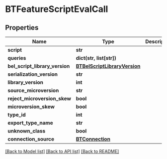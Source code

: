 # BTFeatureScriptEvalCall

## Properties
Name | Type | Description | Notes
------------ | ------------- | ------------- | -------------
**script** | **str** |  | [optional] 
**queries** | **dict(str, list[str])** |  | [optional] 
**bel_script_library_version** | [**BTBelScriptLibraryVersion**](BTBelScriptLibraryVersion.md) |  | [optional] 
**serialization_version** | **str** |  | [optional] 
**library_version** | **int** |  | [optional] 
**source_microversion** | **str** |  | [optional] 
**reject_microversion_skew** | **bool** |  | [optional] 
**microversion_skew** | **bool** |  | [optional] 
**type_id** | **int** |  | [optional] 
**export_type_name** | **str** |  | [optional] 
**unknown_class** | **bool** |  | [optional] 
**connection_source** | [**BTConnection**](BTConnection.md) |  | [optional] 

[[Back to Model list]](../README.md#documentation-for-models) [[Back to API list]](../README.md#documentation-for-api-endpoints) [[Back to README]](../README.md)


